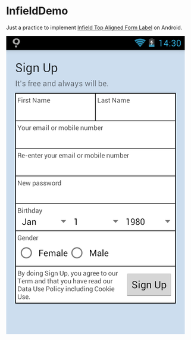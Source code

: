# InfieldDemo

Just a practice to implement [Infield Top Aligned Form Label](http://uxmovement.com/forms/why-infield-top-aligned-form-labels-are-quickest-to-scan/) on Android.

![image](image/screen.png)


